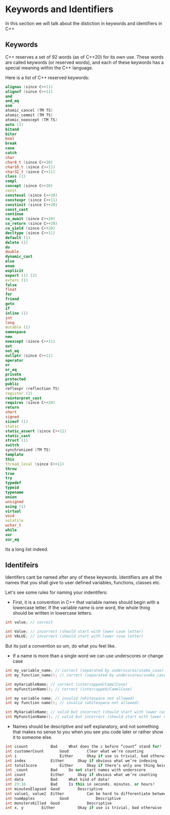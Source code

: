 # Keywords and Identifiers

In this section we will talk about the distiction in keywords and identifiers in C++

## Keywords

C++ reserves a set of 92 words (as of C++20) for its own use. These words are called keywords (or reserved words), 
and each of these keywords has a special meaning within the C++ language.

Here is a list of C++ reserved keywords:


```cpp
alignas (since C++11)
alignof (since C++11)
and
and_eq
asm
atomic_cancel (TM TS)
atomic_commit (TM TS)
atomic_noexcept (TM TS)
auto (1)
bitand
bitor
bool
break
case
catch
char
char8_t (since C++20)
char16_t (since C++11)
char32_t (since C++11)
class (1)
compl
concept (since C++20)
const
consteval (since C++20)
constexpr (since C++11)
constinit (since C++20)
const_cast
continue
co_await (since C++20)
co_return (since C++20)
co_yield (since C++20)
decltype (since C++11)
default (1)
delete (1)
do
double
dynamic_cast
else
enum
explicit
export (1) (3)
extern (1)
false
float
for
friend
goto
if
inline (1)
int
long
mutable (1)
namespace
new
noexcept (since C++11)
not
not_eq
nullptr (since C++11)
operator
or
or_eq
private
protected
public
reflexpr (reflection TS)
register (2)
reinterpret_cast
requires (since C++20)
return
short
signed
sizeof (1)
static
static_assert (since C++11)
static_cast
struct (1)
switch
synchronized (TM TS)
template
this
thread_local (since C++11)
throw
true
try
typedef
typeid
typename
union
unsigned
using (1)
virtual
void
volatile
wchar_t
while
xor
xor_eq 
```

Its a long list indeed. 

## Identifeirs

Identifers cant be named after any of these keywords. Identifiers are all the names that you shall give to 
user defined  variables, functions, classes  etc.

Let's see some rules for naming your indentifers:

- First, it is a convention in C++ that variable names should begin with a lowercase letter. If the variable name is one word, the whole thing should be written in 
lowercase letters.

```cpp
int value; // correct

int Value; // incorrect (should start with lower case letter)
int VALUE; // incorrect (should start with lower case letter)
```

But its just a convention so um, do what you feel like.

- If a name is more than a single word we can use underscores or change case

```cpp
int my_variable_name; // correct (separated by underscores/snake_case)
int my_function_name(); // correct (separated by underscores/snake_case)

int myVariableName; // correct (intercapped/CamelCase)
int myFunctionName(); // correct (intercapped/CamelCase)

int my variable name; // invalid (whitespace not allowed)
int my function name(); // invalid (whitespace not allowed)

int MyVariableName; // valid but incorrect (should start with lower case letter)
int MyFunctionName(); // valid but incorrect (should start with lower case letter)
```
- Names should be descriptive and self explanatory, and not something that makes no sense to you when you
see you code later or rather show it to someone else.

```cpp
int ccount	        Bad		What does the c before “count” stand for?
int customerCount       Good		Clear what we’re counting
int i	                Either		Okay if use is trivial, bad otherwise
int index	        Either		Okay if obvious what we’re indexing
int totalScore	        Either		Okay if there’s only one thing being scored, otherwise too ambiguous
int _count	        Bad		Do not start names with underscore
int count	        Either		Okay if obvious what we’re counting
int data	        Bad		What kind of data?
int 23:16	        Bad		Is this in seconds, minutes, or hours?
int minutesElapsed	Good		Descriptive
int value1, value2	Either	        Can be hard to differentiate between the two
int numApples	        Good	        Descriptive
int monstersKilled	Good	        Descriptive
int x, y		Either	        Okay if use is trivial, bad otherwise
```

